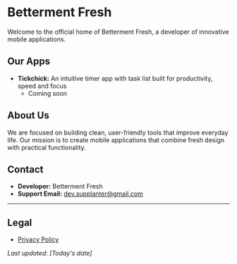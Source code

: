 # Betterment Fresh

Welcome to the official home of Betterment Fresh, a developer of innovative mobile applications.

## Our Apps

- **Tickchick:** An intuitive timer app with task list built for productivity, speed and focus
  - Coming soon

## About Us

We are focused on building clean, user-friendly tools that improve everyday life. Our mission is to create mobile applications that combine fresh design with practical functionality.

## Contact

- **Developer:** Betterment Fresh
- **Support Email:** dev.supplanter@gmail.com

---

## Legal

- [Privacy Policy](privacy-policy.md)

*Last updated: [Today's date]*
